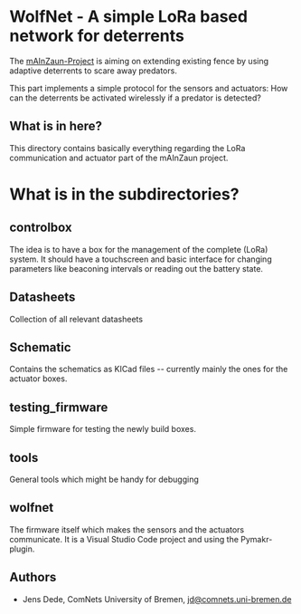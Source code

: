 WolfNet - A simple LoRa based network for deterrents
====================================================

The [mAInZaun-Project](https://intelligenter-herdenschutz.de/) is aiming on
extending existing fence by using adaptive deterrents to scare away predators.

This part implements a simple protocol for the sensors and actuators: How can
the deterrents be activated wirelessly if a predator is detected?


What is in here?
----------------

This directory contains basically everything regarding the LoRa communication
and actuator part of the mAInZaun project.


What is in the subdirectories?
==============================

controlbox
----------

The idea is to have a box for the management of the complete (LoRa) system. It
should have a touchscreen and basic interface for changing parameters like
beaconing intervals or reading out the battery state.

Datasheets
----------

Collection of all relevant datasheets

Schematic
---------

Contains the schematics as KICad files -- currently mainly the ones for the
actuator boxes.

testing\_firmware
----------------

Simple firmware for testing the newly build boxes.

tools
-----

General tools which might be handy for debugging

wolfnet
-------

The firmware itself which makes the sensors and the actuators communicate. It
is a Visual Studio Code project and using the Pymakr-plugin.


Authors
-------

- Jens Dede, ComNets University of Bremen, jd@comnets.uni-bremen.de
